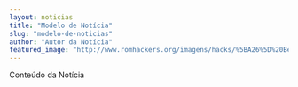 ```yaml
---
layout: noticias
title: "Modelo de Notícia"
slug: "modelo-de-noticias"
author: "Autor da Notícia"
featured_image: "http://www.romhackers.org/imagens/hacks/%5BA26%5D%20Bermuda%20%5BHack%201%5D%20%5BH-SpkLeader%20G-SpkSoft%5D%20%5BA-1998%5D%20%5BBermuda%20Hack%5D.png"
---
```


Conteúdo da Notícia